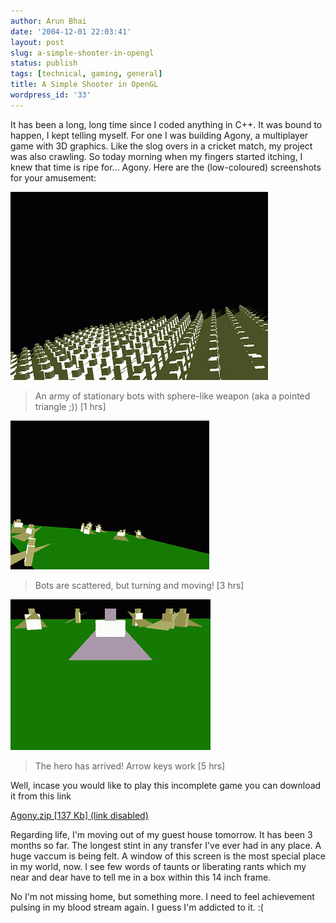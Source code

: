 ```yaml
---
author: Arun Bhai
date: '2004-12-01 22:03:41'
layout: post
slug: a-simple-shooter-in-opengl
status: publish
tags: [technical, gaming, general]
title: A Simple Shooter in OpenGL
wordpress_id: '33'
---
```


It has been a long, long time since I coded anything in C++. It was bound to happen, I kept telling myself. For one I was building Agony, a multiplayer game with 3D graphics. Like the slog overs in a cricket match, my project was also crawling. So today morning when my fingers started itching, I knew that time is ripe for... Agony. Here are the (low-coloured) screenshots for your amusement:

<img src="/blog/img/agony0-clonesarrive.png" width="412" height="301" alt="Clones"/>

<blockquote>An army of stationary bots with sphere-like weapon  (aka a pointed triangle ;)) [1 hrs]</blockquote>

<img src="/blog/img/agony1-disorient.png" width="318" height="238" alt="Disorient"/>

<blockquote>Bots are scattered, but turning and moving! [3 hrs]</blockquote>

<img src="/blog/img/agony2-firstperson.png" width="320" height="241" alt="Me"/>

<blockquote>The hero has arrived! Arrow keys work [5 hrs] </blockquote>

Well, incase you would like to play this incomplete game you can download it from this link

<a href="#">Agony.zip [137 Kb] (link disabled)</a>

Regarding life, I'm moving out of my guest house tomorrow. It has been 3 months so far. The longest stint in any transfer I've ever had in any place. A huge vaccum is being felt. A window of this screen is the most special place in my world, now. I see few words of taunts or liberating rants which my near and dear have to tell me in a box within this 14 inch frame.

No I'm not missing home, but something more. I need to feel achievement pulsing in my blood stream again. I guess I'm addicted to it. :(
